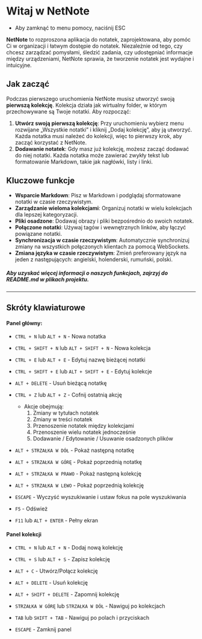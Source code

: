 # Witaj w NetNote
- Aby zamknąć to menu pomocy, naciśnij ESC

**NetNote** to rozproszona aplikacja do notatek, zaprojektowana, aby pomóc Ci w organizacji i łatwym dostępie do notatek. Niezależnie od tego, czy chcesz zarządzać pomysłami, śledzić zadania, czy udostępniać informacje między urządzeniami, NetNote sprawia, że tworzenie notatek jest wydajne i intuicyjne.

## Jak zacząć

Podczas pierwszego uruchomienia NetNote musisz utworzyć swoją **pierwszą kolekcję**. Kolekcja działa jak wirtualny folder, w którym przechowywane są Twoje notatki. Aby rozpocząć:

1. **Utwórz swoją pierwszą kolekcję**: Przy uruchomieniu wybierz menu rozwijane „Wszystkie notatki” i kliknij „Dodaj kolekcję”, aby ją utworzyć. Każda notatka musi należeć do kolekcji, więc to pierwszy krok, aby zacząć korzystać z NetNote.
2. **Dodawanie notatek**: Gdy masz już kolekcję, możesz zacząć dodawać do niej notatki. Każda notatka może zawierać zwykły tekst lub formatowanie Markdown, takie jak nagłówki, listy i linki.

## Kluczowe funkcje

- **Wsparcie Markdown**: Pisz w Markdown i podglądaj sformatowane notatki w czasie rzeczywistym.
- **Zarządzanie wieloma kolekcjami**: Organizuj notatki w wielu kolekcjach dla lepszej kategoryzacji.
- **Pliki osadzone**: Dodawaj obrazy i pliki bezpośrednio do swoich notatek.
- **Połączone notatki**: Używaj tagów i wewnętrznych linków, aby łączyć powiązane notatki.
- **Synchronizacja w czasie rzeczywistym**: Automatycznie synchronizuj zmiany na wszystkich połączonych klientach za pomocą WebSockets.
- **Zmiana języka w czasie rzeczywistym**: Zmień preferowany język na jeden z następujących: angielski, holenderski, rumuński, polski.

##### Aby uzyskać więcej informacji o naszych funkcjach, zajrzyj do README.md w plikach projektu.
---

## Skróty klawiaturowe
#### Panel główny:
- ```CTRL + N``` lub ```ALT + N``` - Nowa notatka
- ```CTRL + SHIFT + N``` lub ```ALT + SHIFT + N``` - Nowa kolekcja


- ```CTRL + E``` lub ```ALT + E``` - Edytuj nazwę bieżącej notatki
- ```CTRL + SHIFT + E``` lub ```ALT + SHIFT + E``` - Edytuj kolekcje


- ```ALT + DELETE``` - Usuń bieżącą notatkę

- ```CTRL + Z``` lub ```ALT + Z``` - Cofnij ostatnią akcję
    - Akcje obejmują:
        1. Zmiany w tytułach notatek
        2. Zmiany w treści notatek
        3. Przenoszenie notatek między kolekcjami
        4. Przenoszenie wielu notatek jednocześnie
        5. Dodawanie / Edytowanie / Usuwanie osadzonych plików


- ```ALT + STRZAŁKA W DÓŁ``` - Pokaż następną notatkę
- ```ALT + STRZAŁKA W GÓRĘ``` - Pokaż poprzednią notatkę
- ```ALT + STRZAŁKA W PRAWO``` - Pokaż następną kolekcję
- ```ALT + STRZAŁKA W LEWO``` - Pokaż poprzednią kolekcję


- ```ESCAPE``` - Wyczyść wyszukiwanie i ustaw fokus na pole wyszukiwania
- ```F5``` - Odśwież
- ```F11``` lub ```ALT + ENTER``` - Pełny ekran

#### Panel kolekcji
- ```CTRL + N``` lub ```ALT + N``` - Dodaj nową kolekcję
- ```CTRL + S``` lub ```ALT + S``` - Zapisz kolekcję
- ```ALT + C``` - Utwórz/Połącz kolekcję
- ```ALT + DELETE``` - Usuń kolekcję
- ```ALT + SHIFT + DELETE``` - Zapomnij kolekcję


- ```STRZAŁKA W GÓRĘ``` lub ```STRZAŁKA W DÓŁ``` - Nawiguj po kolekcjach
- ```TAB``` lub ```SHIFT + TAB``` - Nawiguj po polach i przyciskach


- ```ESCAPE``` - Zamknij panel
